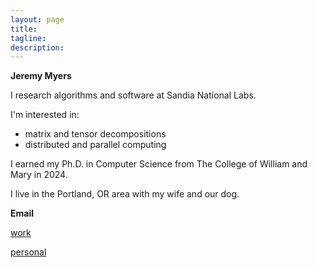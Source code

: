 ```yaml
---
layout: page
title: 
tagline: 
description: 
---
```


**Jeremy Myers**

I research algorithms and software at Sandia National Labs.

I'm interested in:
- matrix and tensor decompositions
- distributed and parallel computing

I earned my Ph.D. in Computer Science from The College of William and Mary in 2024.

I live in the Portland, OR area with my wife and our dog.
 
**Email**

[work](mailto:jermyer@sandia.gov)

[personal](mailto:jeremy.moulton.myers@gmail.com)
